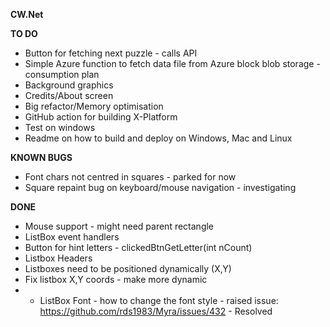 ﻿**CW.Net**

**TO DO**
* Button for fetching next puzzle - calls API
* Simple Azure function to fetch data file from Azure block blob storage - consumption plan
* Background graphics 
* Credits/About screen
* Big refactor/Memory optimisation
* GitHub action for building X-Platform
* Test on windows
* Readme on how to build and deploy on Windows, Mac and Linux

**KNOWN BUGS**
* Font chars not centred in squares - parked for now
* Square repaint bug on keyboard/mouse navigation - investigating


**DONE**
* Mouse support - might need parent rectangle 
* ListBox event handlers
* Button for hint letters - clickedBtnGetLetter(int nCount)
* Listbox Headers 
* Listboxes need to be positioned dynamically (X,Y)
* Fix listbox X,Y coords - make more dynamic
* * ListBox Font - how to change the font style - raised issue: https://github.com/rds1983/Myra/issues/432 - Resolved